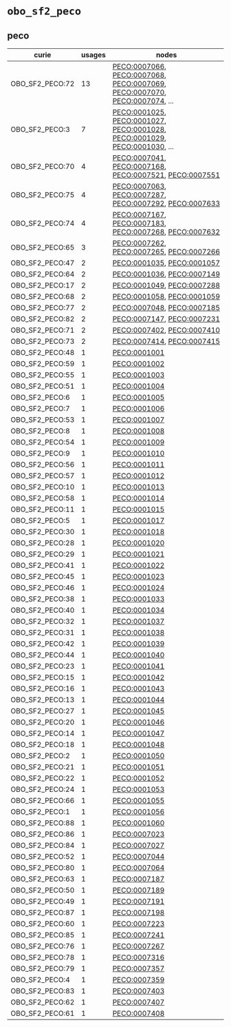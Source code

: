 # `obo_sf2_peco`

## peco

| curie           |   usages | nodes                                                                                                                                                                                                                                                                                                                |
|-----------------|----------|----------------------------------------------------------------------------------------------------------------------------------------------------------------------------------------------------------------------------------------------------------------------------------------------------------------------|
| OBO_SF2_PECO:72 |       13 | [PECO:0007066](http://purl.obolibrary.org/obo/PECO_0007066), [PECO:0007068](http://purl.obolibrary.org/obo/PECO_0007068), [PECO:0007069](http://purl.obolibrary.org/obo/PECO_0007069), [PECO:0007070](http://purl.obolibrary.org/obo/PECO_0007070), [PECO:0007074](http://purl.obolibrary.org/obo/PECO_0007074), ... |
| OBO_SF2_PECO:3  |        7 | [PECO:0001025](http://purl.obolibrary.org/obo/PECO_0001025), [PECO:0001027](http://purl.obolibrary.org/obo/PECO_0001027), [PECO:0001028](http://purl.obolibrary.org/obo/PECO_0001028), [PECO:0001029](http://purl.obolibrary.org/obo/PECO_0001029), [PECO:0001030](http://purl.obolibrary.org/obo/PECO_0001030), ... |
| OBO_SF2_PECO:70 |        4 | [PECO:0007041](http://purl.obolibrary.org/obo/PECO_0007041), [PECO:0007168](http://purl.obolibrary.org/obo/PECO_0007168), [PECO:0007521](http://purl.obolibrary.org/obo/PECO_0007521), [PECO:0007551](http://purl.obolibrary.org/obo/PECO_0007551)                                                                   |
| OBO_SF2_PECO:75 |        4 | [PECO:0007063](http://purl.obolibrary.org/obo/PECO_0007063), [PECO:0007287](http://purl.obolibrary.org/obo/PECO_0007287), [PECO:0007292](http://purl.obolibrary.org/obo/PECO_0007292), [PECO:0007633](http://purl.obolibrary.org/obo/PECO_0007633)                                                                   |
| OBO_SF2_PECO:74 |        4 | [PECO:0007167](http://purl.obolibrary.org/obo/PECO_0007167), [PECO:0007183](http://purl.obolibrary.org/obo/PECO_0007183), [PECO:0007268](http://purl.obolibrary.org/obo/PECO_0007268), [PECO:0007632](http://purl.obolibrary.org/obo/PECO_0007632)                                                                   |
| OBO_SF2_PECO:65 |        3 | [PECO:0007262](http://purl.obolibrary.org/obo/PECO_0007262), [PECO:0007265](http://purl.obolibrary.org/obo/PECO_0007265), [PECO:0007266](http://purl.obolibrary.org/obo/PECO_0007266)                                                                                                                                |
| OBO_SF2_PECO:47 |        2 | [PECO:0001035](http://purl.obolibrary.org/obo/PECO_0001035), [PECO:0001057](http://purl.obolibrary.org/obo/PECO_0001057)                                                                                                                                                                                             |
| OBO_SF2_PECO:64 |        2 | [PECO:0001036](http://purl.obolibrary.org/obo/PECO_0001036), [PECO:0007149](http://purl.obolibrary.org/obo/PECO_0007149)                                                                                                                                                                                             |
| OBO_SF2_PECO:17 |        2 | [PECO:0001049](http://purl.obolibrary.org/obo/PECO_0001049), [PECO:0007288](http://purl.obolibrary.org/obo/PECO_0007288)                                                                                                                                                                                             |
| OBO_SF2_PECO:68 |        2 | [PECO:0001058](http://purl.obolibrary.org/obo/PECO_0001058), [PECO:0001059](http://purl.obolibrary.org/obo/PECO_0001059)                                                                                                                                                                                             |
| OBO_SF2_PECO:77 |        2 | [PECO:0007048](http://purl.obolibrary.org/obo/PECO_0007048), [PECO:0007185](http://purl.obolibrary.org/obo/PECO_0007185)                                                                                                                                                                                             |
| OBO_SF2_PECO:82 |        2 | [PECO:0007147](http://purl.obolibrary.org/obo/PECO_0007147), [PECO:0007231](http://purl.obolibrary.org/obo/PECO_0007231)                                                                                                                                                                                             |
| OBO_SF2_PECO:71 |        2 | [PECO:0007402](http://purl.obolibrary.org/obo/PECO_0007402), [PECO:0007410](http://purl.obolibrary.org/obo/PECO_0007410)                                                                                                                                                                                             |
| OBO_SF2_PECO:73 |        2 | [PECO:0007414](http://purl.obolibrary.org/obo/PECO_0007414), [PECO:0007415](http://purl.obolibrary.org/obo/PECO_0007415)                                                                                                                                                                                             |
| OBO_SF2_PECO:48 |        1 | [PECO:0001001](http://purl.obolibrary.org/obo/PECO_0001001)                                                                                                                                                                                                                                                          |
| OBO_SF2_PECO:59 |        1 | [PECO:0001002](http://purl.obolibrary.org/obo/PECO_0001002)                                                                                                                                                                                                                                                          |
| OBO_SF2_PECO:55 |        1 | [PECO:0001003](http://purl.obolibrary.org/obo/PECO_0001003)                                                                                                                                                                                                                                                          |
| OBO_SF2_PECO:51 |        1 | [PECO:0001004](http://purl.obolibrary.org/obo/PECO_0001004)                                                                                                                                                                                                                                                          |
| OBO_SF2_PECO:6  |        1 | [PECO:0001005](http://purl.obolibrary.org/obo/PECO_0001005)                                                                                                                                                                                                                                                          |
| OBO_SF2_PECO:7  |        1 | [PECO:0001006](http://purl.obolibrary.org/obo/PECO_0001006)                                                                                                                                                                                                                                                          |
| OBO_SF2_PECO:53 |        1 | [PECO:0001007](http://purl.obolibrary.org/obo/PECO_0001007)                                                                                                                                                                                                                                                          |
| OBO_SF2_PECO:8  |        1 | [PECO:0001008](http://purl.obolibrary.org/obo/PECO_0001008)                                                                                                                                                                                                                                                          |
| OBO_SF2_PECO:54 |        1 | [PECO:0001009](http://purl.obolibrary.org/obo/PECO_0001009)                                                                                                                                                                                                                                                          |
| OBO_SF2_PECO:9  |        1 | [PECO:0001010](http://purl.obolibrary.org/obo/PECO_0001010)                                                                                                                                                                                                                                                          |
| OBO_SF2_PECO:56 |        1 | [PECO:0001011](http://purl.obolibrary.org/obo/PECO_0001011)                                                                                                                                                                                                                                                          |
| OBO_SF2_PECO:57 |        1 | [PECO:0001012](http://purl.obolibrary.org/obo/PECO_0001012)                                                                                                                                                                                                                                                          |
| OBO_SF2_PECO:10 |        1 | [PECO:0001013](http://purl.obolibrary.org/obo/PECO_0001013)                                                                                                                                                                                                                                                          |
| OBO_SF2_PECO:58 |        1 | [PECO:0001014](http://purl.obolibrary.org/obo/PECO_0001014)                                                                                                                                                                                                                                                          |
| OBO_SF2_PECO:11 |        1 | [PECO:0001015](http://purl.obolibrary.org/obo/PECO_0001015)                                                                                                                                                                                                                                                          |
| OBO_SF2_PECO:5  |        1 | [PECO:0001017](http://purl.obolibrary.org/obo/PECO_0001017)                                                                                                                                                                                                                                                          |
| OBO_SF2_PECO:30 |        1 | [PECO:0001018](http://purl.obolibrary.org/obo/PECO_0001018)                                                                                                                                                                                                                                                          |
| OBO_SF2_PECO:28 |        1 | [PECO:0001020](http://purl.obolibrary.org/obo/PECO_0001020)                                                                                                                                                                                                                                                          |
| OBO_SF2_PECO:29 |        1 | [PECO:0001021](http://purl.obolibrary.org/obo/PECO_0001021)                                                                                                                                                                                                                                                          |
| OBO_SF2_PECO:41 |        1 | [PECO:0001022](http://purl.obolibrary.org/obo/PECO_0001022)                                                                                                                                                                                                                                                          |
| OBO_SF2_PECO:45 |        1 | [PECO:0001023](http://purl.obolibrary.org/obo/PECO_0001023)                                                                                                                                                                                                                                                          |
| OBO_SF2_PECO:46 |        1 | [PECO:0001024](http://purl.obolibrary.org/obo/PECO_0001024)                                                                                                                                                                                                                                                          |
| OBO_SF2_PECO:38 |        1 | [PECO:0001033](http://purl.obolibrary.org/obo/PECO_0001033)                                                                                                                                                                                                                                                          |
| OBO_SF2_PECO:40 |        1 | [PECO:0001034](http://purl.obolibrary.org/obo/PECO_0001034)                                                                                                                                                                                                                                                          |
| OBO_SF2_PECO:32 |        1 | [PECO:0001037](http://purl.obolibrary.org/obo/PECO_0001037)                                                                                                                                                                                                                                                          |
| OBO_SF2_PECO:31 |        1 | [PECO:0001038](http://purl.obolibrary.org/obo/PECO_0001038)                                                                                                                                                                                                                                                          |
| OBO_SF2_PECO:42 |        1 | [PECO:0001039](http://purl.obolibrary.org/obo/PECO_0001039)                                                                                                                                                                                                                                                          |
| OBO_SF2_PECO:44 |        1 | [PECO:0001040](http://purl.obolibrary.org/obo/PECO_0001040)                                                                                                                                                                                                                                                          |
| OBO_SF2_PECO:23 |        1 | [PECO:0001041](http://purl.obolibrary.org/obo/PECO_0001041)                                                                                                                                                                                                                                                          |
| OBO_SF2_PECO:15 |        1 | [PECO:0001042](http://purl.obolibrary.org/obo/PECO_0001042)                                                                                                                                                                                                                                                          |
| OBO_SF2_PECO:16 |        1 | [PECO:0001043](http://purl.obolibrary.org/obo/PECO_0001043)                                                                                                                                                                                                                                                          |
| OBO_SF2_PECO:13 |        1 | [PECO:0001044](http://purl.obolibrary.org/obo/PECO_0001044)                                                                                                                                                                                                                                                          |
| OBO_SF2_PECO:27 |        1 | [PECO:0001045](http://purl.obolibrary.org/obo/PECO_0001045)                                                                                                                                                                                                                                                          |
| OBO_SF2_PECO:20 |        1 | [PECO:0001046](http://purl.obolibrary.org/obo/PECO_0001046)                                                                                                                                                                                                                                                          |
| OBO_SF2_PECO:14 |        1 | [PECO:0001047](http://purl.obolibrary.org/obo/PECO_0001047)                                                                                                                                                                                                                                                          |
| OBO_SF2_PECO:18 |        1 | [PECO:0001048](http://purl.obolibrary.org/obo/PECO_0001048)                                                                                                                                                                                                                                                          |
| OBO_SF2_PECO:2  |        1 | [PECO:0001050](http://purl.obolibrary.org/obo/PECO_0001050)                                                                                                                                                                                                                                                          |
| OBO_SF2_PECO:21 |        1 | [PECO:0001051](http://purl.obolibrary.org/obo/PECO_0001051)                                                                                                                                                                                                                                                          |
| OBO_SF2_PECO:22 |        1 | [PECO:0001052](http://purl.obolibrary.org/obo/PECO_0001052)                                                                                                                                                                                                                                                          |
| OBO_SF2_PECO:24 |        1 | [PECO:0001053](http://purl.obolibrary.org/obo/PECO_0001053)                                                                                                                                                                                                                                                          |
| OBO_SF2_PECO:66 |        1 | [PECO:0001055](http://purl.obolibrary.org/obo/PECO_0001055)                                                                                                                                                                                                                                                          |
| OBO_SF2_PECO:1  |        1 | [PECO:0001056](http://purl.obolibrary.org/obo/PECO_0001056)                                                                                                                                                                                                                                                          |
| OBO_SF2_PECO:88 |        1 | [PECO:0001060](http://purl.obolibrary.org/obo/PECO_0001060)                                                                                                                                                                                                                                                          |
| OBO_SF2_PECO:86 |        1 | [PECO:0007023](http://purl.obolibrary.org/obo/PECO_0007023)                                                                                                                                                                                                                                                          |
| OBO_SF2_PECO:84 |        1 | [PECO:0007027](http://purl.obolibrary.org/obo/PECO_0007027)                                                                                                                                                                                                                                                          |
| OBO_SF2_PECO:52 |        1 | [PECO:0007044](http://purl.obolibrary.org/obo/PECO_0007044)                                                                                                                                                                                                                                                          |
| OBO_SF2_PECO:80 |        1 | [PECO:0007064](http://purl.obolibrary.org/obo/PECO_0007064)                                                                                                                                                                                                                                                          |
| OBO_SF2_PECO:63 |        1 | [PECO:0007187](http://purl.obolibrary.org/obo/PECO_0007187)                                                                                                                                                                                                                                                          |
| OBO_SF2_PECO:50 |        1 | [PECO:0007189](http://purl.obolibrary.org/obo/PECO_0007189)                                                                                                                                                                                                                                                          |
| OBO_SF2_PECO:49 |        1 | [PECO:0007191](http://purl.obolibrary.org/obo/PECO_0007191)                                                                                                                                                                                                                                                          |
| OBO_SF2_PECO:87 |        1 | [PECO:0007198](http://purl.obolibrary.org/obo/PECO_0007198)                                                                                                                                                                                                                                                          |
| OBO_SF2_PECO:60 |        1 | [PECO:0007223](http://purl.obolibrary.org/obo/PECO_0007223)                                                                                                                                                                                                                                                          |
| OBO_SF2_PECO:85 |        1 | [PECO:0007241](http://purl.obolibrary.org/obo/PECO_0007241)                                                                                                                                                                                                                                                          |
| OBO_SF2_PECO:76 |        1 | [PECO:0007267](http://purl.obolibrary.org/obo/PECO_0007267)                                                                                                                                                                                                                                                          |
| OBO_SF2_PECO:78 |        1 | [PECO:0007316](http://purl.obolibrary.org/obo/PECO_0007316)                                                                                                                                                                                                                                                          |
| OBO_SF2_PECO:79 |        1 | [PECO:0007357](http://purl.obolibrary.org/obo/PECO_0007357)                                                                                                                                                                                                                                                          |
| OBO_SF2_PECO:4  |        1 | [PECO:0007359](http://purl.obolibrary.org/obo/PECO_0007359)                                                                                                                                                                                                                                                          |
| OBO_SF2_PECO:83 |        1 | [PECO:0007403](http://purl.obolibrary.org/obo/PECO_0007403)                                                                                                                                                                                                                                                          |
| OBO_SF2_PECO:62 |        1 | [PECO:0007407](http://purl.obolibrary.org/obo/PECO_0007407)                                                                                                                                                                                                                                                          |
| OBO_SF2_PECO:61 |        1 | [PECO:0007408](http://purl.obolibrary.org/obo/PECO_0007408)                                                                                                                                                                                                                                                          |

